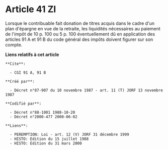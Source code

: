 # Article 41 ZI

Lorsque le contribuable fait donation de titres acquis dans le cadre d'un plan d'épargne en vue de la retraite, les
liquidités nécessaires au paiement de l'impôt de 10 p. 100 ou 5 p. 100 éventuellement dû en application des articles 91 A et
91 B du code général des impôts doivent figurer sur son compte.

**Liens relatifs à cet article**

	**Cite**:

	  - CGI 91 A, 91 B

	**Créé par**:

	  - Décret n°87-907 du 10 novembre 1987 - art. 11 (T) JORF 13 novembre 1987

	**Codifié par**:

	  - Décret n°88-1001 1988-10-20
	  - Décret n°2000-477 2000-06-02

	**Liens**:

	  - PEREMPTION: Loi - art. 12 (V) JORF 31 décembre 1999
	  - HISTO: Edition du 15 juillet 1988
	  - HISTO: Edition du 31 mars 2000
